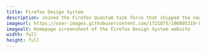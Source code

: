 ```yaml
---
title: Firefox Design System
description: Joined the Firefox Quantum task force that shipped the new Firefox in November 2017. Audited tested and documented the new Photon UI language in a design system that set the basis for future Firefox versions.   Organized and supported programs bringing design and engineering closer together.
imageurl: https://user-images.githubusercontent.com/1721875/100805319-be40f480-342e-11eb-9a16-ddff4b77a8b0.jpg
imagealt: Homepage screenshoot of the Firefox Design System website
width: full
height: full
---
```

